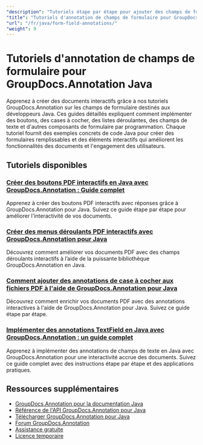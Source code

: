 ```yaml
---
"description": "Tutoriels étape par étape pour ajouter des champs de formulaire et des composants interactifs aux documents à l'aide de GroupDocs.Annotation pour Java."
"title": "Tutoriels d'annotation de champs de formulaire pour GroupDocs.Annotation Java"
"url": "/fr/java/form-field-annotations/"
"weight": 9
---
```


# Tutoriels d'annotation de champs de formulaire pour GroupDocs.Annotation Java

Apprenez à créer des documents interactifs grâce à nos tutoriels GroupDocs.Annotation sur les champs de formulaire destinés aux développeurs Java. Ces guides détaillés expliquent comment implémenter des boutons, des cases à cocher, des listes déroulantes, des champs de texte et d'autres composants de formulaire par programmation. Chaque tutoriel fournit des exemples concrets de code Java pour créer des formulaires remplissables et des éléments interactifs qui améliorent les fonctionnalités des documents et l'engagement des utilisateurs.

## Tutoriels disponibles

### [Créer des boutons PDF interactifs en Java avec GroupDocs.Annotation : Guide complet](./create-pdf-buttons-java-groupdocs-annotation/)
Apprenez à créer des boutons PDF interactifs avec réponses grâce à GroupDocs.Annotation pour Java. Suivez ce guide étape par étape pour améliorer l'interactivité de vos documents.

### [Créer des menus déroulants PDF interactifs avec GroupDocs.Annotation pour Java](./create-pdf-dropdowns-groupdocs-annotation-java/)
Découvrez comment améliorer vos documents PDF avec des champs déroulants interactifs à l’aide de la puissante bibliothèque GroupDocs.Annotation en Java.

### [Comment ajouter des annotations de case à cocher aux fichiers PDF à l'aide de GroupDocs.Annotation pour Java](./add-checkbox-annotations-pdf-groupdocs-java/)
Découvrez comment enrichir vos documents PDF avec des annotations interactives à l'aide de GroupDocs.Annotation pour Java. Suivez ce guide étape par étape.

### [Implémenter des annotations TextField en Java avec GroupDocs.Annotation : un guide complet](./implement-textfield-annotations-java-groupdocs/)
Apprenez à implémenter des annotations de champs de texte en Java avec GroupDocs.Annotation pour une interactivité accrue des documents. Suivez ce guide complet avec des instructions étape par étape et des applications pratiques.

## Ressources supplémentaires

- [GroupDocs.Annotation pour la documentation Java](https://docs.groupdocs.com/annotation/java/)
- [Référence de l'API GroupDocs.Annotation pour Java](https://reference.groupdocs.com/annotation/java/)
- [Télécharger GroupDocs.Annotation pour Java](https://releases.groupdocs.com/annotation/java/)
- [Forum GroupDocs.Annotation](https://forum.groupdocs.com/c/annotation)
- [Assistance gratuite](https://forum.groupdocs.com/)
- [Licence temporaire](https://purchase.groupdocs.com/temporary-license/)